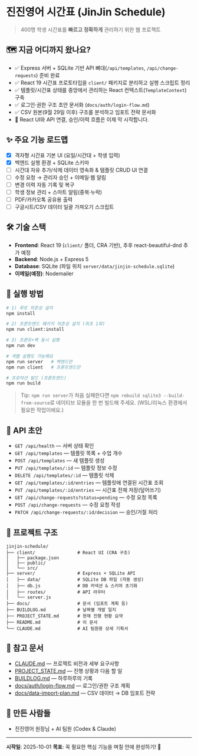 # 진진영어 시간표 (JinJin Schedule)

> 400명 학생 시간표를 **빠르고 정확하게** 관리하기 위한 웹 프로젝트

## 🗺️ 지금 어디까지 왔나요?
- ✅ Express 서버 + SQLite 기반 API 뼈대(`/api/templates`, `/api/change-requests`) 준비 완료
- ✅ React 19 시간표 프로토타입을 `client/` 패키지로 분리하고 실행 스크립트 정리
- ✅ 템플릿/시간표 상태를 중앙에서 관리하는 React 컨텍스트(`TemplateContext`) 구축
- ✅ 로그인·권한 구조 초안 문서화 (`docs/auth/login-flow.md`)
- ✅ CSV 원본(9월 29일 이후) 구조를 분석하고 임포트 전략 문서화
- 🚧 React UI와 API 연결, 승인/이력 흐름은 이제 막 시작합니다.

## ✨ 주요 기능 로드맵
- [x] 격자형 시간표 기본 UI (요일/시간대 + 학생 입력)
- [x] 백엔드 실행 환경 + SQLite 스키마
- [ ] 시간대 자유 추가/삭제 데이터 영속화 & 템플릿 CRUD UI 연결
- [ ] 수정 요청 → 관리자 승인 + 이메일·웹 알림
- [ ] 변경 이력 자동 기록 및 복구
- [ ] 학생 정보 관리 + 스마트 알림(중복·누락)
- [ ] PDF/카카오톡 공유용 출력
- [ ] 구글시트/CSV 데이터 일괄 가져오기 스크립트

## 🛠️ 기술 스택
- **Frontend**: React 19 (`client/` 폴더, CRA 기반), 추후 react-beautiful-dnd 추가 예정
- **Backend**: Node.js + Express 5
- **Database**: SQLite (파일 위치 `server/data/jinjin-schedule.sqlite`)
- **이메일(예정)**: Nodemailer

## 🚀 실행 방법
```bash
# 1) 루트 의존성 설치
npm install

# 2) 프론트엔드 패키지 의존성 설치 (최초 1회)
npm run client:install

# 3) 프론트+백 동시 실행
npm run dev

# 개별 실행도 가능해요
npm run server   # 백엔드만
npm run client   # 프론트엔드만

# 프로덕션 빌드 (프론트엔드)
npm run build
```
> Tip: `npm run server`가 처음 실패한다면 `npm rebuild sqlite3 --build-from-source`로 네이티브 모듈을 한 번 빌드해 주세요. (WSL/리눅스 환경에서 필요한 작업이에요.)

## 📡 API 초안
- `GET /api/health` — 서버 상태 확인
- `GET /api/templates` — 템플릿 목록 + 수업 개수
- `POST /api/templates` — 새 템플릿 생성
- `PUT /api/templates/:id` — 템플릿 정보 수정
- `DELETE /api/templates/:id` — 템플릿 삭제
- `GET /api/templates/:id/entries` — 템플릿에 연결된 시간표 조회
- `PUT /api/templates/:id/entries` — 시간표 전체 저장(덮어쓰기)
- `GET /api/change-requests?status=pending` — 수정 요청 목록
- `POST /api/change-requests` — 수정 요청 작성
- `PATCH /api/change-requests/:id/decision` — 승인/거절 처리

## 📂 프로젝트 구조
```
jinjin-schedule/
├── client/                # React UI (CRA 구조)
│   ├── package.json
│   ├── public/
│   └── src/
├── server/                # Express + SQLite API
│   ├── data/              # SQLite DB 파일 (자동 생성)
│   ├── db.js              # DB 커넥션 & 스키마 초기화
│   ├── routes/            # API 라우터
│   └── server.js
├── docs/                  # 문서 (임포트 계획 등)
├── BUILDLOG.md            # 날짜별 개발 일지
├── PROJECT_STATE.md       # 현재 진행 현황 요약
├── README.md              # 이 문서
└── CLAUDE.md              # AI 팀원용 상세 기획서
```

## 📖 참고 문서
- [CLAUDE.md](./CLAUDE.md) — 프로젝트 비전과 세부 요구사항
- [PROJECT_STATE.md](./PROJECT_STATE.md) — 진행 상황과 다음 할 일
- [BUILDLOG.md](./BUILDLOG.md) — 하루하루의 기록
- [docs/auth/login-flow.md](./docs/auth/login-flow.md) — 로그인/권한 구조 계획
- [docs/data-import-plan.md](./docs/data-import-plan.md) — CSV 데이터 → DB 임포트 전략

## 👥 만든 사람들
- 진진영어 원장님 + AI 팀원 (Codex & Claude)

---

**시작일**: 2025-10-01
**목표**: 꼭 필요한 핵심 기능을 며칠 안에 완성하기! 🚀
